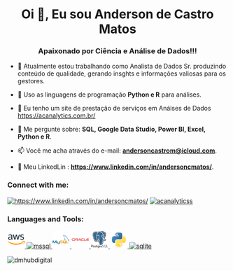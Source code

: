 <h1 align="center">Oi 👋, Eu sou Anderson de Castro Matos</h1>
<h3 align="center">Apaixonado por Ciência e Análise de Dados!!!</h3>

- 🔭 Atualmente estou trabalhando como Analista de Dados Sr. produzindo conteúdo de qualidade, gerando insghts e informações valiosas para os gestores.

- 🌱 Uso as linguagens de programação **Python e R** para análises.

- 📝 Eu tenho um site de prestação de serviços em Anáises de Dados https://acanalytics.com.br/

- 💬 Me pergunte sobre: **SQL, Google Data Studio, Power BI, Excel, Python e R**.
 
- 📫 Você me acha através do e-mail: **andersoncastrom@icloud.com**.

- 📄 Meu LinkedLin : **https://www.linkedin.com/in/andersoncmatos/**.

<h3 align="left">Connect with me:</h3>
<p align="left">
<a href="https://www.linkedin.com/in/andersoncmatos" target="blank"><img align="center" src="https://raw.githubusercontent.com/rahuldkjain/github-profile-readme-generator/master/src/images/icons/Social/linked-in-alt.svg" alt="https://www.linkedin.com/in/andersoncmatos/" height="30" width="40" /></a>
<a href="https://instagram.com/acanalyticss" target="blank"><img align="center" src="https://raw.githubusercontent.com/rahuldkjain/github-profile-readme-generator/master/src/images/icons/Social/instagram.svg" alt="acanalyticss" height="30" width="40" /></a>


<h3 align="left">Languages and Tools:</h3>
<p align="left"> <a href="https://aws.amazon.com" target="_blank"> <img src="https://raw.githubusercontent.com/devicons/devicon/master/icons/amazonwebservices/amazonwebservices-original-wordmark.svg" alt="aws" width="40" height="40"/> </a> <a href="https://www.microsoft.com/en-us/sql-server" target="_blank"> <img src="https://www.svgrepo.com/show/303229/microsoft-sql-server-logo.svg" alt="mssql" width="40" height="40"/> </a> <a href="https://www.mysql.com/" target="_blank"> <img src="https://raw.githubusercontent.com/devicons/devicon/master/icons/mysql/mysql-original-wordmark.svg" alt="mysql" width="40" height="40"/> </a> <a href="https://www.oracle.com/" target="_blank"> <img src="https://raw.githubusercontent.com/devicons/devicon/master/icons/oracle/oracle-original.svg" alt="oracle" width="40" height="40"/> </a> <a href="https://www.postgresql.org" target="_blank"> <img src="https://raw.githubusercontent.com/devicons/devicon/master/icons/postgresql/postgresql-original-wordmark.svg" alt="postgresql" width="40" height="40"/> </a> <a href="https://www.python.org" target="_blank"> <img src="https://raw.githubusercontent.com/devicons/devicon/master/icons/python/python-original.svg" alt="python" width="40" height="40"/> </a> <a href="https://www.sqlite.org/" target="_blank"> <img src="https://www.vectorlogo.zone/logos/sqlite/sqlite-icon.svg" alt="sqlite" width="40" height="40"/> </a> </p>

<p><img align="center" src="https://github-readme-stats.vercel.app/api/top-langs?username=dmhubdigital&show_icons=true&locale=en&layout=compact" alt="dmhubdigital" /></p>
